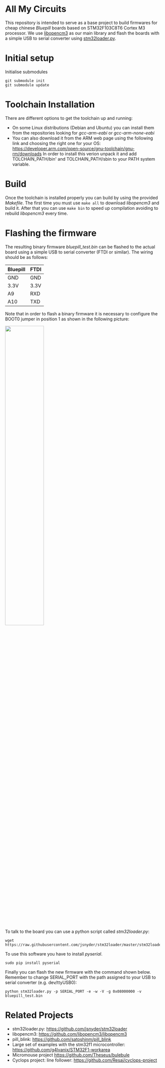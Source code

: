 # All My Circuits

This repository is intended to serve as a base project to build firmwares for cheap chinese _Bluepill_ boards based on STM32F103C8T6 Cortex M3 processor. We use [libopencm3](https://github.com/libopencm3/libopencm3) as our main library and flash the boards with a simple USB to serial converter using [stm32loader.py](https://github.com/jsnyder/stm32loader).

# Initial setup

Initialise submodules

```
git submodule init
git submodule update

```

# Toolchain Installation

There are different options to get the toolchain up and running:

* On some Linux distributions (Debian and Ubuntu) you can install them from the repositories looking for _gcc-arm-eabi_ or _gcc-arm-none-eabi_
* You can also download it from the ARM web page using the following link and choosing the right one for your OS: https://developer.arm.com/open-source/gnu-toolchain/gnu-rm/downloads In order to install this verion unpack it and add TOLCHAIN_PATH/bin' and TOLCHAIN_PATH/sbin to your PATH system variable.

# Build

Once the toolchain is installed properly you can build by using the provided _Makefile_. The first time you must use ```make all``` to download _libopencm3_ and build it. After that you can use ```make bin``` to speed up compilation avoiding to rebuild _libopencm3_ every time.

# Flashing the firmware

The resulting binary firmware _bluepill_test.bin_ can be flashed to the actual board using a simple USB to serial converter (FTDI or similar). The wiring should be as follows:

Bluepill | FTDI
------------ | -------------
GND | GND
3.3V | 3.3V
A9 | RXD
A10 | TXD

Note that in order to flash a binary firmware it is necessary to configure the BOOT0 jumper in position 1 as shown in the following picture:

<img src="img/ftdi_wiring.jpg" width="50%">

To talk to the board you can use a python script called _stm32loader.py_:

```
wget https://raw.githubusercontent.com/jsnyder/stm32loader/master/stm32loader.py
```
To use this software you have to install _pyserial_.

```
sudo pip install pyserial
```

Finally you can flash the new firmware with the command shown below. Remember to change SERIAL_PORT with the path assigned to your USB to serial converter (e.g. dev/ttyUSB0):

```
python stm32loader.py -p SERIAL_PORT -e -w -V -g 0x08000000 -v bluepill_test.bin
```

# Related Projects

* stm32loader.py: https://github.com/jsnyder/stm32loader
* libopencm3: https://github.com/libopencm3/libopencm3
* pill_blink: https://github.com/satoshinm/pill_blink
* Large set of examples with the stm32f1 microcontroller: https://github.com/g4lvanix/STM32F1-workarea
* Micromouse project https://github.com/Theseus/bulebule
* Cyclops project: line follower: https://github.com/Resaj/cyclops-project
